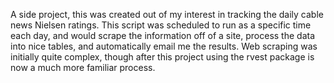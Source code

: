 A side project, this was created out of my interest in tracking the daily cable news Nielsen ratings. This script was scheduled to run as a specific time each day, and would scrape the information off of a site, process the data into nice tables, and automatically email me the results. Web scraping was initially quite complex, though after this project using the rvest package is now a much more familiar process.
